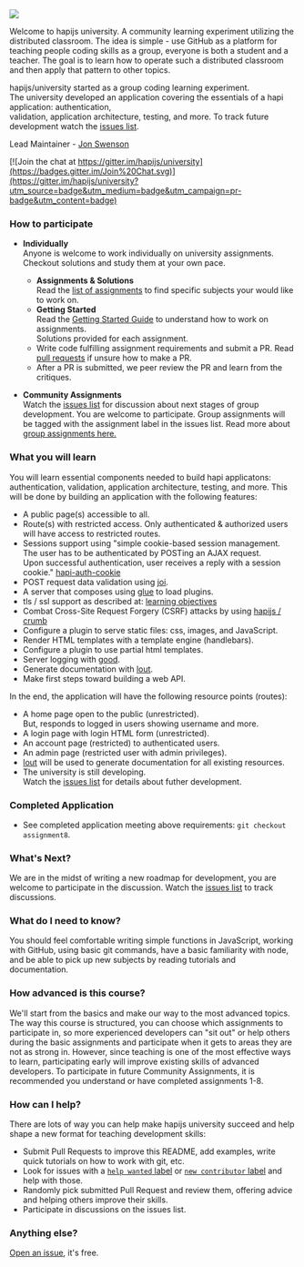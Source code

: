 <img src='images/logo.png' />

Welcome to hapijs university.  A community learning experiment utilizing the distributed classroom. The idea is simple - use GitHub as a platform for teaching people coding skills as a group, 
everyone is both a student and a teacher. The goal is to learn how to operate such a distributed classroom and then apply that pattern to other topics.

hapijs/university started as a group coding learning experiment.  
The university developed an application covering the essentials of a hapi application: authentication,  
validation, application architecture, testing, and more.
To track future development watch the [issues list](https://github.com/hapijs/university/issues).

Lead Maintainer - [Jon Swenson](https://github.com/zoe-1)

[![Join the chat at https://gitter.im/hapijs/university](https://badges.gitter.im/Join%20Chat.svg)](https://gitter.im/hapijs/university?utm_source=badge&utm_medium=badge&utm_campaign=pr-badge&utm_content=badge)

### How to participate

* <b>Individually</b>  
  Anyone is welcome to work individually on university assignments. Checkout solutions and study them at your own pace.
  * **Assignments & Solutions**    
    Read the [list of assignments](guides/contents.md) to find specific subjects your would like to work on.  
  * **Getting Started**  
    Read the [Getting Started Guide](guides/getstarted.md) to understand how to work on assignments.  
    Solutions provided for each assignment. 
  * Write code fulfilling assignment requirements and submit a PR.
    Read [pull requests](https://help.github.com/articles/using-pull-requests/) if unsure how to make a PR. 
  * After a PR is submitted, we peer review the PR and learn from the critiques.<br/>

* <b>Community Assignments</b>   
  Watch the [issues list](https://github.com/hapijs/university/issues) for discussion about next stages
  of group development. You are welcome to participate. Group assignments will be tagged with the assignment label
  in the issues list.  Read more about [group assignments here.](guides/groupDevelopment.md)  

### What you will learn

You will learn essential components needed to build hapi applicatons:  authentication, validation, application architecture, testing, and more. 
This will be done by building an application with the following features: 
* A public page(s) accessible to all.
* Route(s) with restricted access. Only authenticated & authorized users will have access to restricted routes.
* Sessions support using "simple cookie-based session management. The user has to be authenticated by POSTing an AJAX request.  
  Upon successful authentication, user receives a reply with a session cookie." [hapi-auth-cookie](https://github.com/hapijs/hapi-auth-cookie)
* POST request data validation using [joi](https://github.com/hapijs/joi).
* A server that composes using [glue](https://github.com/hapijs/glue) to load plugins.
* tls / ssl support as described at: [learning objectives]( https://github.com/zoe-1/hapitimes)
* Combat Cross-Site Request Forgery (CSRF) attacks by using [hapijs / crumb](https://github.com/hapijs/crumb)
* Configure a plugin to serve static files: css, images, and JavaScript.
* Render HTML templates with a template engine (handlebars).
* Configure a plugin to use partial html templates.
* Server logging with [good](https://github.com/hapijs/good).
* Generate documentation with [lout](https://github.com/hapijs/lout).
* Make first steps toward building a web API.

In the end, the application will have the following resource points (routes):
* A home page open to the public (unrestricted).  
  But, responds to logged in users showing username and more.
* A login page with login HTML form (unrestricted).
* An account page (restricted) to authenticated users. 
* An admin page (restricted user with admin privileges). 
* [lout](https://github.com/hapijs/lout) will be used to generate documentation for all existing resources.
* The university is still developing.  
  Watch the [issues list](https://github.com/hapijs/university/issues) for details about futher development.

### Completed Application 
* See completed application meeting above requirements: `git checkout assignment8`. 

### What's Next?
We are in the midst of writing a new roadmap for development, you are welcome to participate in the discussion.
Watch the [issues list](https://github.com/hapijs/university/issues) to track discussions.

### What do I need to know?

You should feel comfortable writing simple functions in JavaScript, working with GitHub, using basic git commands, have a basic familiarity with node, and be able to pick up new subjects by reading tutorials and documentation. 

### How advanced is this course?

We'll start from the basics and make our way to the most advanced topics. The way this course is structured, 
you can choose which assignments to participate in, so more experienced developers can "sit out" or help others during the basic assignments 
and participate when it gets to areas they are not as strong in. However, since teaching is one of the most effective ways to learn, participating early 
will improve existing skills of advanced developers. To participate in future Community Assignments, it is recommended you understand or have completed assignments 1-8.

### How can I help?

There are lots of way you can help make hapijs university succeed and help shape a new format for teaching development skills:
- Submit Pull Requests to improve this README, add examples, write quick tutorials on how to work with git, etc.
- Look for issues with a [`help wanted` label](https://github.com/hapijs/university/labels/help%20wanted) 
  or [`new contributor` label](https://github.com/hapijs/university/labels/new%20contributor) and help with those.
- Randomly pick submitted Pull Request and review them, offering advice and helping others improve their skills.
- Participate in discussions on the issues list.

### Anything else?

[Open an issue](https://github.com/hapijs/university/issues/new), it's free.
